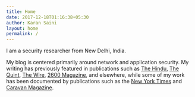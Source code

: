 ```yaml
---
title: Home
date: 2017-12-18T01:16:38+05:30
author: Karan Saini
layout: home
permalink: /
---
```

I am a security researcher from New Delhi, India.

My blog is centered primarily around network and application security. My writing has previously featured in publications such as [The Hindu](https://www.thehindu.com/profile/author/Karan-Saini-7274/), [The Quint](https://www.thequint.com/author/1306249/karan-saini-3), [The Wire](https://m.thewire.in/byline/karan-saini), [2600 Magazine](https://store.2600.com/products/spring-2018), and elsewhere, while some of my work has been documented by publications such as the [New York Times](https://www.nytimes.com/2018/04/03/opinion/india-data-privacy-biometric-aadhar.html) and [Caravan Magazine](https://caravanmagazine.in/science-technology/aadhaar-security-failure-government-webpages-provide-unsecured-access-to-demographic-authentication).
